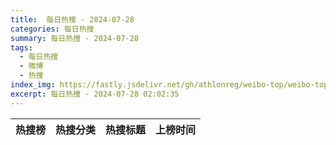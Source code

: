 ```yaml
---
title:  每日热搜 - 2024-07-28
categories: 每日热搜
summary: 每日热搜 - 2024-07-28
tags:
  - 每日热搜
  - 微博
  - 热搜
index_img: https://fastly.jsdelivr.net/gh/athlonreg/weibo-top/weibo-top.jpeg
excerpt: 每日热搜 - 2024-07-28 02:02:35
---
```


| 热搜榜 | 热搜分类 | 热搜标题 | 上榜时间 |
| --- | --- | --- | --- |
